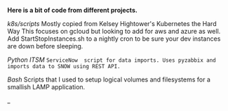 __Here is a bit of code from different projects.__

_k8s/scripts_
Mostly copied from Kelsey Hightower's Kubernetes the Hard Way
This focuses on gcloud but looking to add for aws and azure as well.
Add StartStopInstances.sh to a nightly cron to be sure your dev instances are down before sleeping. 

_Python_
*ITSM* `ServiceNow  script for data imports. Uses pyzabbix and imports data to SNOW using REST API.`

_Bash_
Scripts that I used to setup logical volumes and filesystems for a smallish LAMP application.

_



